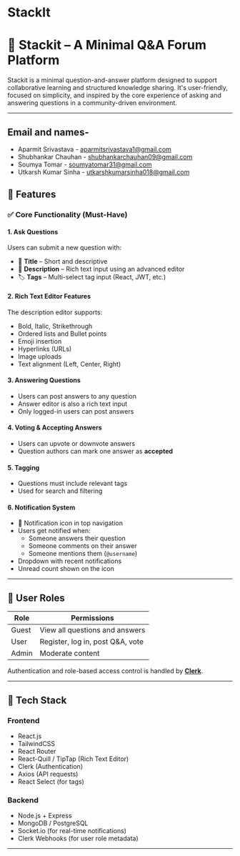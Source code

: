 # StackIt

# 🧠 Stackit – A Minimal Q&A Forum Platform

Stackit is a minimal question-and-answer platform designed to support collaborative learning and structured knowledge sharing. It's user-friendly, focused on simplicity, and inspired by the core experience of asking and answering questions in a community-driven environment.

---

## Email and names- 
- Aparmit Srivastava - aparmitsrivastava1@gmail.com
- Shubhankar Chauhan - shubhankarchauhan09@gmail.com
- Soumya Tomar - soumyatomar31@gmail.com
- Utkarsh Kumar Sinha - utkarshkumarsinha018@gmail.com

## 🚀 Features

### ✅ Core Functionality (Must-Have)

#### 1. Ask Questions
Users can submit a new question with:
- 📝 **Title** – Short and descriptive
- 🧾 **Description** – Rich text input using an advanced editor
- 🏷️ **Tags** – Multi-select tag input (React, JWT, etc.)

#### 2. Rich Text Editor Features
The description editor supports:
- Bold, Italic, Strikethrough
- Ordered lists and Bullet points
- Emoji insertion
- Hyperlinks (URLs)
- Image uploads
- Text alignment (Left, Center, Right)

#### 3. Answering Questions
- Users can post answers to any question
- Answer editor is also a rich text input
- Only logged-in users can post answers

#### 4. Voting & Accepting Answers
- Users can upvote or downvote answers
- Question authors can mark one answer as **accepted**

#### 5. Tagging
- Questions must include relevant tags
- Used for search and filtering

#### 6. Notification System
- 🔔 Notification icon in top navigation
- Users get notified when:
  - Someone answers their question
  - Someone comments on their answer
  - Someone mentions them (`@username`)
- Dropdown with recent notifications
- Unread count shown on the icon

---

## 👤 User Roles

| Role   | Permissions |
|--------|-------------|
| Guest  | View all questions and answers |
| User   | Register, log in, post Q&A, vote |
| Admin  | Moderate content |

Authentication and role-based access control is handled by **[Clerk](https://clerk.com)**.

---

## 🧱 Tech Stack

### Frontend
- React.js
- TailwindCSS
- React Router
- React-Quill / TipTap (Rich Text Editor)
- Clerk (Authentication)
- Axios (API requests)
- React Select (for tags)

### Backend
- Node.js + Express
- MongoDB / PostgreSQL
- Socket.io (for real-time notifications)
- Clerk Webhooks (for user role metadata)

---



